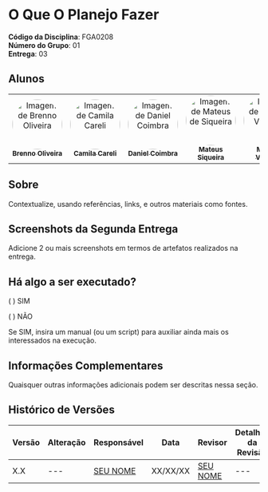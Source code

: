 # O Que O Planejo Fazer

**Código da Disciplina**: FGA0208<br>
**Número do Grupo**: 01<br>
**Entrega**: 03<br>

## Alunos
<center> 
  
<table style="width: 100%;">
  <tr>
    <td align="center">
      <a href="https://github.com/Brenno-Silva01">
        <img style="border-radius: 50%;" src="https://github.com/Brenno-Silva01.png" width="100px;" alt="Imagem de Brenno Oliveira"/><br />
        <sub><b>Brenno Oliveira</b></sub>
      </a>
    </td>
    <td align="center">
      <a href="https://github.com/camilascareli">
        <img style="border-radius: 50%;" src="https://github.com/camilascareli.png" width="100px;" alt="Imagem de Camila Careli"/><br />
        <sub><b>Camila Careli</b></sub>
      </a>
    </td>
    <td align="center">
      <a href="https://github.com/DanielCoimbra">
        <img style="border-radius: 50%;" src="https://github.com/DanielCoimbra.png" width="100px;" alt="Imagem de Daniel Coimbra"/><br />
        <sub><b>Daniel Coimbra</b></sub>
      </a>
    </td>
    <td align="center">
      <a href="https://github.com/siqueira-prog">
        <img style="border-radius: 50%;" src="https://github.com/siqueira-prog.png" width="100px;" alt="Imagem de Mateus de Siqueira"/><br />
        <sub><b>Mateus Siqueira</b></sub>
      </a>
    </td>
    <td align="center">
      <a href="https://github.com/matix0">
        <img style="border-radius: 50%;" src="https://github.com/matix0.png" width="100px;" alt="Imagem de Mateus Vinicius"/><br />
        <sub><b>Mateus Vinicius</b></sub>
      </a>
    </td>
    <td align="center">
      <a href="https://github.com/mrodrigues14">
        <img style="border-radius: 50%;" src="https://github.com/mrodrigues14.png" width="100px;" alt="Imagem de Matheus Rodrigues"/><br />
        <sub><b>Matheus Rodrigues</b></sub>
      </a>
    </td>
    <td align="center">
      <a href="https://github.com/alvezclari">
        <img style="border-radius: 50%;" src="https://github.com/alvezclari.png" width="100px;" alt="Imagem de Maria Clara"/><br />
        <sub><b>Maria Clara</b></sub>
      </a>
    </td>
    <td align="center">
      <a href="https://github.com/MillenaQueiroz">
        <img style="border-radius: 50%;" src="https://github.com/MillenaQueiroz.png" width="100px;" alt="Imagem de Millena Queiroz"/><br />
        <sub><b>Millena Queiroz</b></sub>
      </a>
    </td>
    <td align="center">
      <a href="https://github.com/nateejpg">
        <img style="border-radius: 50%;" src="https://github.com/nateejpg.png" width="100px;" alt="Imagem de Nathan Abreu"/><br />
        <sub><b>Nathan Abreu</b></sub>
      </a>
    </td>
    <td align="center">
      <a href="https://github.com/yaskisoba">
        <img style="border-radius: 50%;" src="https://github.com/yaskisoba.png" width="100px;" alt="Imagem de Yasmin Oliveira"/><br />
        <sub><b>Yasmin Oliveira</b></sub>
      </a>
    </td>
  </tr>
</table>

</center>

## Sobre 
Contextualize, usando referências, links, e outros materiais como fontes.

## Screenshots da Segunda Entrega
Adicione 2 ou mais screenshots em termos de artefatos realizados na entrega.

## Há algo a ser executado?

( ) SIM

( ) NÃO

Se SIM, insira um manual (ou um script) para auxiliar ainda mais os interessados na execução.

## Informações Complementares 
Quaisquer outras informações adicionais podem ser descritas nessa seção.

## Histórico de Versões
| Versão | Alteração | Responsável | Data | Revisor |  Detalhes da Revisão | Data da Revisão |
|--------|-----------|-------------|------|---------|----------------------|-----------------|
| X.X | --- | [SEU NOME](https://github.com/SEUGITHUB) | XX/XX/XX | [SEU NOME](https://github.com/SEUGITHUB) | ---  | XX/XX/XX |
